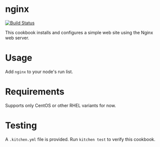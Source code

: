 # nginx
[![Build Status](https://travis-ci.org/renanvicente/nginx.svg?branch=master)](https://travis-ci.org/renanvicente/nginx)

This cookbook installs and configures a simple web
site using the Nginx web server.

Usage
=====
Add `nginx` to your node's run list.

Requirements
============
Supports only CentOS or other RHEL variants for now.

Testing
=======
A `.kitchen.yml` file is provided. Run `kitchen test` to verify this cookbook.
